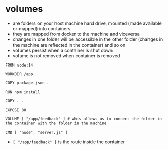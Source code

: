 # volumes

- are folders on your host machine hard drive, mounted (made available or mapped) into containers
- they are mapped from docker to the machine and viceversa
- changes in one folder will be accessible in the other folder (changes in the machine are reflected in the container) and so on
- volumes persist when a container is shut down
- volume is not removed when container is removed

```
FROM node:14

WORKDIR /app

COPY package.json .

RUN npm install

COPY . .

EXPOSE 80

VOLUME [ "/app/feedback" ] # whis allows us to connect the folder in the container with the folder in the machine

CMD [ "node", "server.js" ]
```

- `[ "/app/feedback" ]` is the route inside the container